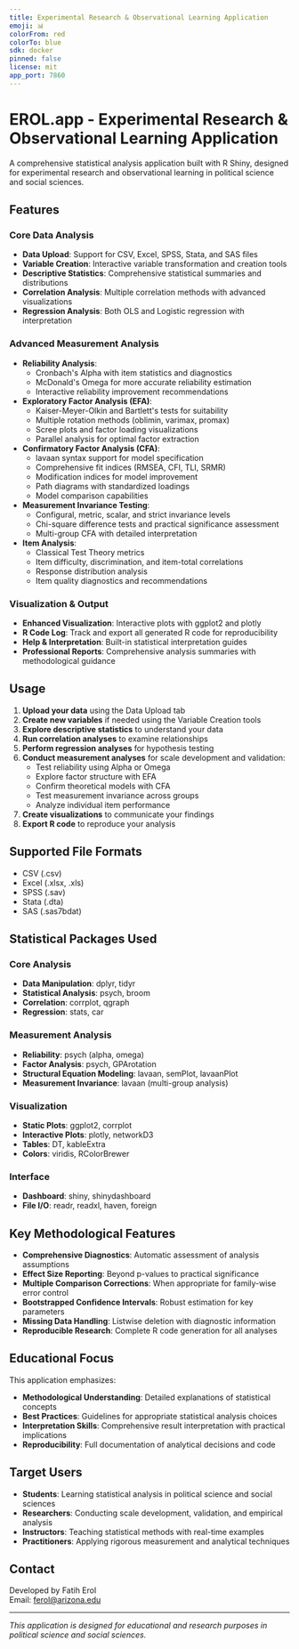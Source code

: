 ```yaml
---
title: Experimental Research & Observational Learning Application
emoji: 📊
colorFrom: red
colorTo: blue
sdk: docker
pinned: false
license: mit
app_port: 7860
---
```


# EROL.app - Experimental Research & Observational Learning Application

A comprehensive statistical analysis application built with R Shiny, designed for experimental research and observational learning in political science and social sciences.

## Features

### Core Data Analysis
- **Data Upload**: Support for CSV, Excel, SPSS, Stata, and SAS files
- **Variable Creation**: Interactive variable transformation and creation tools
- **Descriptive Statistics**: Comprehensive statistical summaries and distributions
- **Correlation Analysis**: Multiple correlation methods with advanced visualizations
- **Regression Analysis**: Both OLS and Logistic regression with interpretation

### Advanced Measurement Analysis
- **Reliability Analysis**: 
  - Cronbach's Alpha with item statistics and diagnostics
  - McDonald's Omega for more accurate reliability estimation
  - Interactive reliability improvement recommendations
- **Exploratory Factor Analysis (EFA)**:
  - Kaiser-Meyer-Olkin and Bartlett's tests for suitability
  - Multiple rotation methods (oblimin, varimax, promax)
  - Scree plots and factor loading visualizations
  - Parallel analysis for optimal factor extraction
- **Confirmatory Factor Analysis (CFA)**:
  - lavaan syntax support for model specification
  - Comprehensive fit indices (RMSEA, CFI, TLI, SRMR)
  - Modification indices for model improvement
  - Path diagrams with standardized loadings
  - Model comparison capabilities
- **Measurement Invariance Testing**:
  - Configural, metric, scalar, and strict invariance levels
  - Chi-square difference tests and practical significance assessment
  - Multi-group CFA with detailed interpretation
- **Item Analysis**:
  - Classical Test Theory metrics
  - Item difficulty, discrimination, and item-total correlations
  - Response distribution analysis
  - Item quality diagnostics and recommendations

### Visualization & Output
- **Enhanced Visualization**: Interactive plots with ggplot2 and plotly
- **R Code Log**: Track and export all generated R code for reproducibility
- **Help & Interpretation**: Built-in statistical interpretation guides
- **Professional Reports**: Comprehensive analysis summaries with methodological guidance

## Usage

1. **Upload your data** using the Data Upload tab
2. **Create new variables** if needed using the Variable Creation tools
3. **Explore descriptive statistics** to understand your data
4. **Run correlation analyses** to examine relationships
5. **Perform regression analyses** for hypothesis testing
6. **Conduct measurement analyses** for scale development and validation:
   - Test reliability using Alpha or Omega
   - Explore factor structure with EFA
   - Confirm theoretical models with CFA
   - Test measurement invariance across groups
   - Analyze individual item performance
7. **Create visualizations** to communicate your findings
8. **Export R code** to reproduce your analysis

## Supported File Formats

- CSV (.csv)
- Excel (.xlsx, .xls)
- SPSS (.sav)
- Stata (.dta)
- SAS (.sas7bdat)

## Statistical Packages Used

### Core Analysis
- **Data Manipulation**: dplyr, tidyr
- **Statistical Analysis**: psych, broom
- **Correlation**: corrplot, qgraph
- **Regression**: stats, car

### Measurement Analysis
- **Reliability**: psych (alpha, omega)
- **Factor Analysis**: psych, GPArotation
- **Structural Equation Modeling**: lavaan, semPlot, lavaanPlot
- **Measurement Invariance**: lavaan (multi-group analysis)

### Visualization
- **Static Plots**: ggplot2, corrplot
- **Interactive Plots**: plotly, networkD3
- **Tables**: DT, kableExtra
- **Colors**: viridis, RColorBrewer

### Interface
- **Dashboard**: shiny, shinydashboard
- **File I/O**: readr, readxl, haven, foreign

## Key Methodological Features

- **Comprehensive Diagnostics**: Automatic assessment of analysis assumptions
- **Effect Size Reporting**: Beyond p-values to practical significance
- **Multiple Comparison Corrections**: When appropriate for family-wise error control
- **Bootstrapped Confidence Intervals**: Robust estimation for key parameters
- **Missing Data Handling**: Listwise deletion with diagnostic information
- **Reproducible Research**: Complete R code generation for all analyses

## Educational Focus

This application emphasizes:
- **Methodological Understanding**: Detailed explanations of statistical concepts
- **Best Practices**: Guidelines for appropriate statistical analysis choices
- **Interpretation Skills**: Comprehensive result interpretation with practical implications
- **Reproducibility**: Full documentation of analytical decisions and code

## Target Users

- **Students**: Learning statistical analysis in political science and social sciences
- **Researchers**: Conducting scale development, validation, and empirical analysis
- **Instructors**: Teaching statistical methods with real-time examples
- **Practitioners**: Applying rigorous measurement and analytical techniques

## Contact

Developed by Fatih Erol  
Email: ferol@arizona.edu

---

*This application is designed for educational and research purposes in political science and social sciences.*
